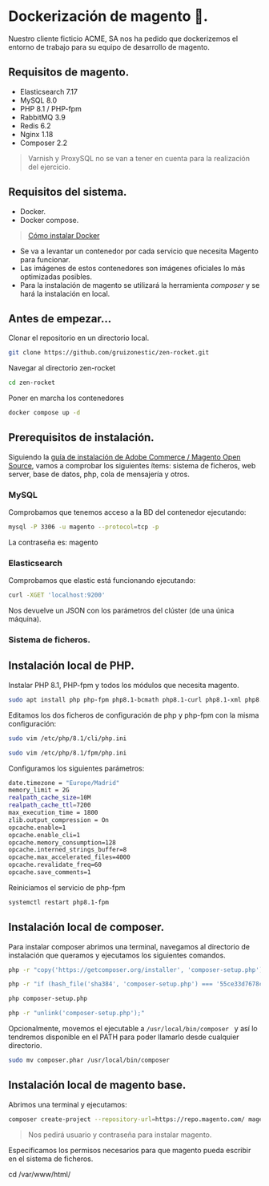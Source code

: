 # Dockerización de magento 🐋.
Nuestro cliente ficticio ACME, SA nos ha pedido que dockerizemos el entorno de trabajo para su equipo de desarrollo de magento.

## Requisitos de magento.
- Elasticsearch 7.17 
- MySQL 8.0 
- PHP 8.1 / PHP-fpm
- RabbitMQ 3.9 
- Redis 6.2 
- Nginx 1.18 
- Composer 2.2 

> Varnish y ProxySQL no se van a tener en cuenta para la realización del ejercicio.

## Requisitos del sistema.
- Docker. 
- Docker compose.

> [Cómo instalar Docker](https://docs.docker.com/get-docker/)

- Se va a levantar un contenedor por cada servicio que necesita Magento para funcionar.
- Las imágenes de estos contenedores son imágenes oficiales lo más optimizadas posibles. 
- Para la instalación de magento se utilizará la herramienta *composer* y se hará la instalación en local.

## Antes de empezar...

Clonar el repositorio en un directorio local.
```sh
git clone https://github.com/gruizonestic/zen-rocket.git
```
Navegar al directorio zen-rocket
```sh
cd zen-rocket
```
Poner en marcha los contenedores 
```sh
docker compose up -d 
```

## Prerequisitos de instalación.
Siguiendo la [guía de instalación de Adobe Commerce / Magento Open Source](https://experienceleague.adobe.com/docs/commerce-operations/installation-guide/prerequisites/overview.html?lang=en), vamos a comprobar los siguientes ítems: sistema de ficheros, web server, base de datos, php, cola de mensajería y otros.

### MySQL

Comprobamos que tenemos acceso a la BD del contenedor ejecutando:
```sh
mysql -P 3306 -u magento --protocol=tcp -p
```
La contraseña es: magento

### Elasticsearch

Comprobamos que elastic está funcionando ejecutando:
```sh
curl -XGET 'localhost:9200'
```
Nos devuelve un JSON con los parámetros del clúster (de una única máquina). 

### Sistema de ficheros.

## Instalación local de PHP.

Instalar PHP 8.1, PHP-fpm y todos los módulos que necesita magento.
```sh
sudo apt install php php-fpm php8.1-bcmath php8.1-curl php8.1-xml php8.1-gd php8.1-intl php8.1-mbstring php8.1-mysql php8.1-soap php8.1-zip
```

Editamos los dos ficheros de configuración de php y php-fpm con la misma configuración:
```sh
sudo vim /etc/php/8.1/cli/php.ini
```
```sh
sudo vim /etc/php/8.1/fpm/php.ini
```
Configuramos los siguientes parámetros:
```sh
date.timezone = "Europe/Madrid"
memory_limit = 2G
realpath_cache_size=10M
realpath_cache_ttl=7200
max_execution_time = 1800
zlib.output_compression = On
opcache.enable=1
opcache.enable_cli=1
opcache.memory_consumption=128
opcache.interned_strings_buffer=8
opcache.max_accelerated_files=4000
opcache.revalidate_freq=60
opcache.save_comments=1
```
Reiniciamos el servicio de php-fpm
```sh
systemctl restart php8.1-fpm
```

## Instalación local de composer.

Para instalar composer abrimos una terminal, navegamos al directorio de instalación que queramos y ejecutamos los siguientes comandos.
```sh
php -r "copy('https://getcomposer.org/installer', 'composer-setup.php');"
```
```sh
php -r "if (hash_file('sha384', 'composer-setup.php') === '55ce33d7678c5a611085589f1f3ddf8b3c52d662cd01d4ba75c0ee0459970c2200a51f492d557530c71c15d8dba01eae') { echo 'Installer verified'; } else { echo 'Installer corrupt'; unlink('composer-setup.php'); } echo PHP_EOL;"
```
```sh
php composer-setup.php
```
```sh
php -r "unlink('composer-setup.php');"
```
Opcionalmente, movemos el ejecutable a ```/usr/local/bin/composer ``` y así lo tendremos disponible en el PATH para poder llamarlo desde cualquier directorio.

```sh
sudo mv composer.phar /usr/local/bin/composer
```

## Instalación local de magento base.

Abrimos una terminal y ejecutamos:
```sh
composer create-project --repository-url=https://repo.magento.com/ magento/project-community-edition /ruta/donde/queremos/instalar/magento 
```
> Nos pedirá usuario y contraseña para instalar magento. 

Especificamos los permisos necesarios para que magento pueda escribir en el sistema de ficheros. 

cd /var/www/html/<ruta donde hemos instalado magento>



